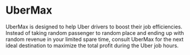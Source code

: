 # UberMax

UberMax is designed to help Uber drivers to boost their job efficiencies. Instead of taking random passenger to random place and ending up with random revenue in your limited spare time, consult UberMax for the next ideal destination to maximize the total profit during the Uber job hours.
